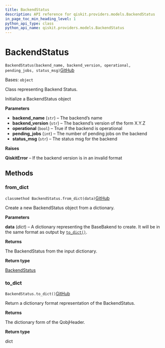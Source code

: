 ```yaml
---
title: BackendStatus
description: API reference for qiskit.providers.models.BackendStatus
in_page_toc_min_heading_level: 1
python_api_type: class
python_api_name: qiskit.providers.models.BackendStatus
---
```


# BackendStatus

<span id="qiskit.providers.models.BackendStatus" />

`BackendStatus(backend_name, backend_version, operational, pending_jobs, status_msg)`[GitHub](https://github.com/qiskit/qiskit/tree/stable/0.40/qiskit/providers/models/backendstatus.py "view source code")

Bases: `object`

Class representing Backend Status.

Initialize a BackendStatus object

**Parameters**

*   **backend\_name** (`str`) – The backend’s name
*   **backend\_version** (`str`) – The backend’s version of the form X.Y.Z
*   **operational** (`bool`) – True if the backend is operational
*   **pending\_jobs** (`int`) – The number of pending jobs on the backend
*   **status\_msg** (`str`) – The status msg for the backend

**Raises**

**QiskitError** – If the backend version is in an invalid format

## Methods

### from\_dict

<span id="qiskit.providers.models.BackendStatus.from_dict" />

`classmethod BackendStatus.from_dict(data)`[GitHub](https://github.com/qiskit/qiskit/tree/stable/0.40/qiskit/providers/models/backendstatus.py "view source code")

Create a new BackendStatus object from a dictionary.

**Parameters**

**data** (*dict*) – A dictionary representing the BaseBakend to create. It will be in the same format as output by [`to_dict()`](qiskit.providers.models.BackendStatus#to_dict "qiskit.providers.models.BackendStatus.to_dict").

**Returns**

The BackendStatus from the input dictionary.

**Return type**

[BackendStatus](qiskit.providers.models.BackendStatus "qiskit.providers.models.BackendStatus")

### to\_dict

<span id="qiskit.providers.models.BackendStatus.to_dict" />

`BackendStatus.to_dict()`[GitHub](https://github.com/qiskit/qiskit/tree/stable/0.40/qiskit/providers/models/backendstatus.py "view source code")

Return a dictionary format representation of the BackendStatus.

**Returns**

The dictionary form of the QobjHeader.

**Return type**

dict


